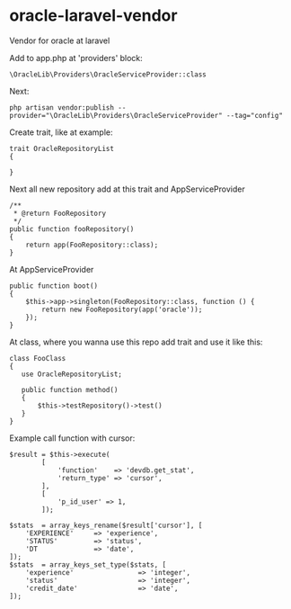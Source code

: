 # oracle-laravel-vendor
Vendor for oracle at laravel 


Add to app.php at 'providers' block:

    \OracleLib\Providers\OracleServiceProvider::class

    
Next:    
    
    php artisan vendor:publish --provider="\OracleLib\Providers\OracleServiceProvider" --tag="config"
    
Create trait, like at example:

    trait OracleRepositoryList
    {
        
    }


Next all new repository add at this trait and AppServiceProvider

    /**
     * @return FooRepository
     */
    public function fooRepository()
    {
        return app(FooRepository::class);
    }

At AppServiceProvider


    public function boot()
    {
        $this->app->singleton(FooRepository::class, function () {
            return new FooRepository(app('oracle'));
        }); 
    }
        
        
At class, where you wanna use this repo add trait and use it like this:

    class FooClass
    {
       use OracleRepositoryList;
             
       public function method()
       {
           $this->testRepository()->test()
       }
    }
    
    
    
Example call function with cursor:

    $result = $this->execute(
            [
                'function'    => 'devdb.get_stat',
                'return_type' => 'cursor',
            ],
            [
                'p_id_user' => 1,
            ]);
    
    $stats  = array_keys_rename($result['cursor'], [
        'EXPERIENCE'     => 'experience',
        'STATUS'         => 'status',
        'DT              => 'date',
    ]);
    $stats  = array_keys_set_type($stats, [
        'experience'                => 'integer',
        'status'                    => 'integer',
        'credit_date'               => 'date',
    ]);

